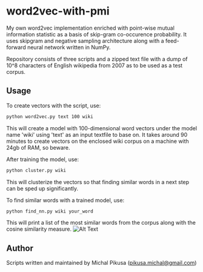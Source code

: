 # word2vec-with-pmi
My own word2vec implementation enriched with point-wise mutual information statistic as a basis of skip-gram co-occurence probability. It uses skipgram and negative sampling architecture along with a feed-forward neural network written in NumPy.

Repository consists of three scripts and a zipped text file with a dump of 10^8 characters of English wikipedia from 2007 as to be used as a test corpus.

## Usage

To create vectors with the script, use:
```bash
python word2vec.py text 100 wiki
```
This will create a model with 100-dimensional word vectors under the model name 'wiki' using 'text' as an input textfile to base on. It takes around 90 minutes to create vectors on the enclosed wiki corpus on a machine with 24gb of RAM, so beware.

After training the model, use:
```bash
python cluster.py wiki
```
This will clusterize the vectors so that finding similar words in a next step can be sped up significantly.

To find similar words with a trained model, use:
```bash
python find_nn.py wiki your_word
```
This will print a list of the most similar words from the corpus along with the cosine similarity measure.
![Alt Text](https://media.giphy.com/media/ZY92lg3aobje4arYD1/giphy.gif)

## Author
Scripts written and maintained by Michal Pikusa (pikusa.michal@gmail.com)
